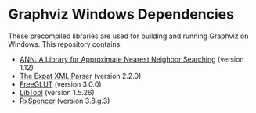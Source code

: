# Graphviz Windows Dependencies

These precompiled libraries are used for building and running Graphviz on Windows. This repository contains:

- [ANN: A Library for Approximate Nearest Neighbor Searching](http://www.cs.umd.edu/~mount/ANN/) (version 1.12)
- [The Expat XML Parser](http://www.libexpat.org/) (version 2.2.0)
- [FreeGLUT](http://www.transmissionzero.co.uk/software/freeglut-devel/) (version 3.0.0)
- [LibTool](http://gnuwin32.sourceforge.net/packages/libtool.htm) (version 1.5.26)
- [RxSpencer](http://gnuwin32.sourceforge.net/packages/rxspencer.htm) (version 3.8.g.3)